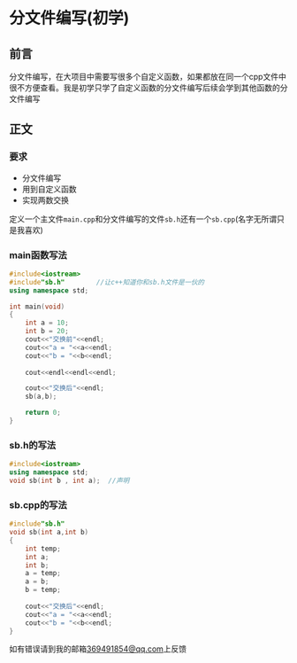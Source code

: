 
# 分文件编写(初学)

## 前言

分文件编写，在大项目中需要写很多个自定义函数，如果都放在同一个cpp文件中很不方便查看。我是初学只学了自定义函数的分文件编写后续会学到其他函数的分文件编写  



## 正文

### 要求

- 分文件编写
- 用到自定义函数
- 实现两数交换



定义一个主文件`main.cpp`和分文件编写的文件`sb.h`还有一个`sb.cpp`(名字无所谓只是我喜欢)



### main函数写法

```cpp
#include<iostream>
#include"sb.h"        //让c++知道你和sb.h文件是一伙的
using namespace std;

int main(void)
{ 
    int a = 10;
    int b = 20;
    cout<<"交换前"<<endl;
    cout<<"a = "<<a<<endl;
    cout<<"b = "<<b<<endl;
     
    cout<<endl<<endl<<endl;

    cout<<"交换后"<<endl;
    sb(a,b);

    return 0;
}
```



### sb.h的写法

```cpp
#include<iostream>
using namespace std;
void sb(int b , int a);  //声明
```



### sb.cpp的写法

```cpp
#include"sb.h"
void sb(int a,int b)
{
    int temp;
    int a;
    int b;
    a = temp;
    a = b;
    b = temp;
    
    cout<<"交换后"<<endl;
    cout<<"a = "<<a<<endl;
    cout<<"b = "<<b<<endl;
}
```

如有错误请到我的邮箱[369491854@qq.com](mailto:369491854@qq.com)上反馈